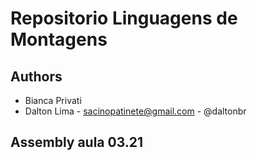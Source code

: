 # Repositorio Linguagens de Montagens

## Authors

- Bianca Privati
- Dalton Lima - sacinopatinete@gmail.com - @daltonbr

## Assembly aula 03.21
